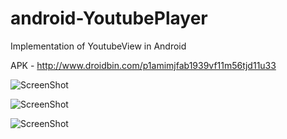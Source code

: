 # android-YoutubePlayer

Implementation of YoutubeView in Android

APK - http://www.droidbin.com/p1amimjfab1939vf11m56tjd11u33

![ScreenShot](http://i.imgur.com/wve1Ygx.png)

![ScreenShot](http://i.imgur.com/cfv61ML.png)

![ScreenShot](http://i.imgur.com/lpjPGHW.png)
